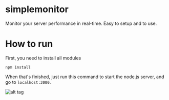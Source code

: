 # simplemonitor
Monitor your server performance in real-time. Easy to setup and to use.

# How to run
First, you need to install all modules
```
npm install
```

When that's finished, just run this command to start the node.js server, and go to ``` localhost:3000 ```.

![alt tag](http://i.imgur.com/J8ARuPQ.png)
